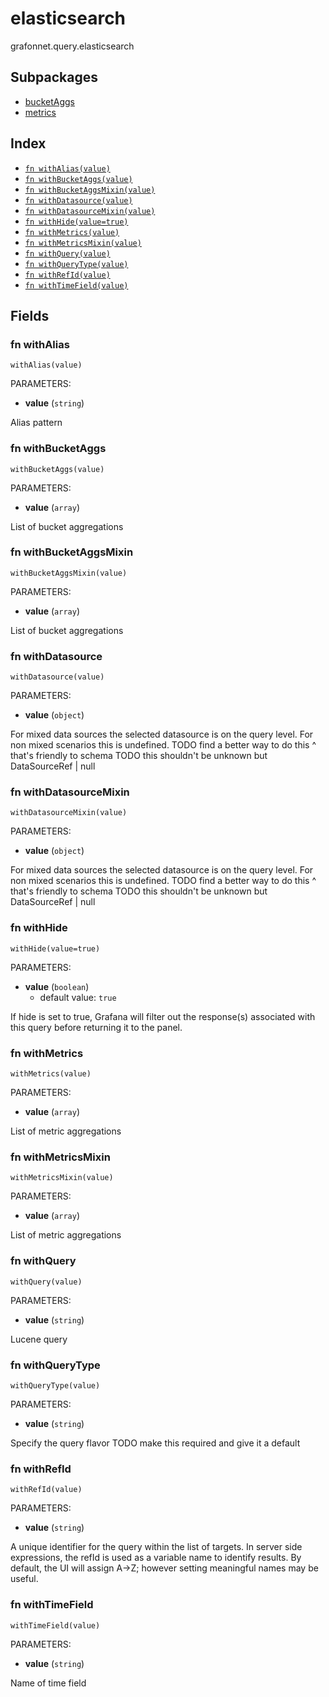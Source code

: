 # elasticsearch

grafonnet.query.elasticsearch

## Subpackages

* [bucketAggs](bucketAggs/index.md)
* [metrics](metrics/index.md)

## Index

* [`fn withAlias(value)`](#fn-withalias)
* [`fn withBucketAggs(value)`](#fn-withbucketaggs)
* [`fn withBucketAggsMixin(value)`](#fn-withbucketaggsmixin)
* [`fn withDatasource(value)`](#fn-withdatasource)
* [`fn withDatasourceMixin(value)`](#fn-withdatasourcemixin)
* [`fn withHide(value=true)`](#fn-withhide)
* [`fn withMetrics(value)`](#fn-withmetrics)
* [`fn withMetricsMixin(value)`](#fn-withmetricsmixin)
* [`fn withQuery(value)`](#fn-withquery)
* [`fn withQueryType(value)`](#fn-withquerytype)
* [`fn withRefId(value)`](#fn-withrefid)
* [`fn withTimeField(value)`](#fn-withtimefield)

## Fields

### fn withAlias

```jsonnet
withAlias(value)
```

PARAMETERS:

* **value** (`string`)

Alias pattern
### fn withBucketAggs

```jsonnet
withBucketAggs(value)
```

PARAMETERS:

* **value** (`array`)

List of bucket aggregations
### fn withBucketAggsMixin

```jsonnet
withBucketAggsMixin(value)
```

PARAMETERS:

* **value** (`array`)

List of bucket aggregations
### fn withDatasource

```jsonnet
withDatasource(value)
```

PARAMETERS:

* **value** (`object`)

For mixed data sources the selected datasource is on the query level.
For non mixed scenarios this is undefined.
TODO find a better way to do this ^ that's friendly to schema
TODO this shouldn't be unknown but DataSourceRef | null
### fn withDatasourceMixin

```jsonnet
withDatasourceMixin(value)
```

PARAMETERS:

* **value** (`object`)

For mixed data sources the selected datasource is on the query level.
For non mixed scenarios this is undefined.
TODO find a better way to do this ^ that's friendly to schema
TODO this shouldn't be unknown but DataSourceRef | null
### fn withHide

```jsonnet
withHide(value=true)
```

PARAMETERS:

* **value** (`boolean`)
   - default value: `true`

If hide is set to true, Grafana will filter out the response(s) associated with this query before returning it to the panel.
### fn withMetrics

```jsonnet
withMetrics(value)
```

PARAMETERS:

* **value** (`array`)

List of metric aggregations
### fn withMetricsMixin

```jsonnet
withMetricsMixin(value)
```

PARAMETERS:

* **value** (`array`)

List of metric aggregations
### fn withQuery

```jsonnet
withQuery(value)
```

PARAMETERS:

* **value** (`string`)

Lucene query
### fn withQueryType

```jsonnet
withQueryType(value)
```

PARAMETERS:

* **value** (`string`)

Specify the query flavor
TODO make this required and give it a default
### fn withRefId

```jsonnet
withRefId(value)
```

PARAMETERS:

* **value** (`string`)

A unique identifier for the query within the list of targets.
In server side expressions, the refId is used as a variable name to identify results.
By default, the UI will assign A->Z; however setting meaningful names may be useful.
### fn withTimeField

```jsonnet
withTimeField(value)
```

PARAMETERS:

* **value** (`string`)

Name of time field